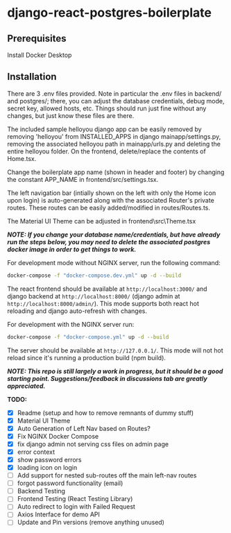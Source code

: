 # django-react-postgres-boilerplate

## Prerequisites
Install Docker Desktop

## Installation

There are 3 .env files provided. Note in particular the .env files in backend/ and postgres/; there, you can adjust the database credentials, debug mode, secret key, allowed hosts, etc. Things should run just fine without any changes, but just know these files are there.

The included sample helloyou django app can be easily removed by removing 'helloyou' from INSTALLED_APPS in django mainapp/settings.py, removing the associated helloyou path in mainapp/urls.py and deleting the entire helloyou folder. On the frontend, delete/replace the contents of Home.tsx.

Change the boilerplate app name (shown in header and footer) by changing the constant APP_NAME in frontend/src/settings.tsx.

The left navigation bar (intially shown on the left with only the Home icon upon login) is auto-generated along with the associated Router's private routes. These routes can be easily added/modified in routes/Routes.ts.

The Material UI Theme can be adjusted in frontend\src\Theme.tsx

**_NOTE: If you change your database name/credentials, but have already run the steps below, you may need to delete the associated postgres docker image in order to get things to work._**


For development mode without NGINX server, run the following command:

```sh
docker-compose -f "docker-compose.dev.yml" up -d --build
```
The react frontend should be available at `http://localhost:3000/` and django backend at `http://localhost:8000/` (django admin at `http://localhost:8000/admin/`). This mode supports both react hot reloading and django auto-refresh with changes.

For development with the NGINX server run:
```sh
docker-compose -f "docker-compose.yml" up -d --build
```
The server should be available at `http://127.0.0.1/`. This mode will not hot reload since it's running a production build (npm build).


**_NOTE: This repo is still largely a work in progress, but it should be a good starting point. Suggestions/feedback in discussions tab are greatly appreciated._**

**TODO:**
- [x] Readme (setup and how to remove remnants of dummy stuff)
- [x] Material UI Theme
- [x] Auto Generation of Left Nav based on Routes?
- [x] Fix NGINX Docker Compose
- [x] fix django admin not serving css files on admin page
- [x] error context
- [x] show password errors
- [x] loading icon on login
- [ ] Add support for nested sub-routes off the main left-nav routes
- [ ] forgot password functionality (email)
- [ ] Backend Testing
- [ ] Frontend Testing (React Testing Library)
- [ ] Auto redirect to login with Failed Request
- [ ] Axios Interface for demo API
- [ ] Update and Pin versions (remove anything unused)

